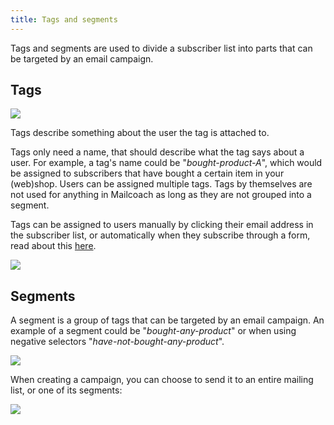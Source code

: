 ```yaml
---
title: Tags and segments
---
```


Tags and segments are used to divide a subscriber list into parts that can be targeted by an email campaign.

## Tags

![](https://mailcoach.app/images/docs/v3/app/lists/tags.png)

Tags describe something about the user the tag is attached to.

Tags only need a name, that should describe what the tag says about a user. For example, a tag's name could be "_bought-product-A_", which would be assigned to subscribers that have bought a certain item in your (web)shop. Users can be assigned multiple tags. Tags by themselves are not used for anything in Mailcoach as long as they are not grouped into a segment.

Tags can be assigned to users manually by clicking their email address in the subscriber list, or automatically when they subscribe through a form, read about this [here](/docs/v3/app/lists/settings#subscriptions).

![](https://mailcoach.app/images/docs/v3/app/lists/tags-on-subscriber.png)

## Segments

A segment is a group of tags that can be targeted by an email campaign. An example of a segment could be "_bought-any-product_" or when using negative selectors "_have-not-bought-any-product_".

![](https://mailcoach.app/images/docs/v3/app/lists/segments.png)

When creating a campaign, you can choose to send it to an entire mailing list, or one of its segments:

![](https://mailcoach.app/images/docs/v3/app/lists/segments-on-campaign.png)
